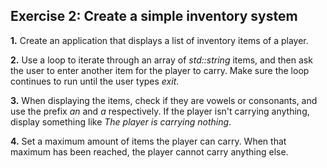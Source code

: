 ## Exercise 2: Create a simple inventory system

<b>1.</b> Create an application that displays a list of inventory items of a player. 

<b>2.</b> Use a loop to iterate through an array of <i>std::string</i> items, and then ask the user to enter another item for the player to carry. Make sure the loop continues to run until the user types <i>exit</i>. 

<b>3.</b> When displaying the items, check if they are vowels or consonants, and use the prefix <i>an</i> and <i>a</i> respectively. If the player isn't carrying anything, display something like <i>The player is carrying nothing</i>.

<b>4.</b> Set a maximum amount of items the player can carry. When that maximum has been reached, the player cannot carry anything else.
